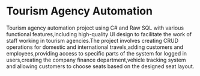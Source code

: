 # Tourism Agency Automation
Tourism agency automation project using C# and Raw SQL with various functional features,including high-quality UI design to facilitate the work of staff working in tourism agencies.The project involves creating CRUD operations for domestic and international travels,adding customers and employees,providing access to specific parts of the system for logged in users,creating the company finance department,vehicle tracking system and allowing customers to choose seats based on the designed seat layout.
